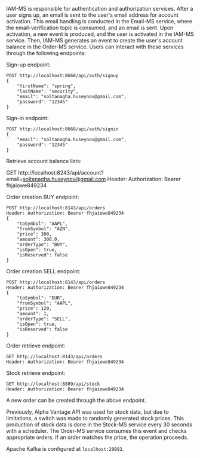 IAM-MS is responsible for authentication and authorization services. After a user signs up, an email is sent to the user's email address for account activation. This email handling is conducted in the Email-MS service, where the email-verification topic is consumed, and an email is sent. Upon activation, a new event is produced, and the user is activated in the IAM-MS service. Then, IAM-MS generates an event to create the user's account balance in the Order-MS service. Users can interact with these services through the following endpoints:

Sign-up endpoint:
```
POST http://localhost:8668/api/auth/signup 
{
    "firstName": "spring",
    "lastName": "security",
    "email": "soltanagha.huseynov@gmail.com",
    "password": "12345"
}
```

Sign-in endpoint:
```
POST http://localhost:8668/api/auth/signin
{
    "email": "soltanagha.huseynov@gmail.com",
    "password": "12345"
}
```
Retrieve account balance lists:

GET http://localhost:8243/api/account?email=soltanagha.huseynov@gmail.com
Header: Authorization: Bearer fhjaiowe849234


Order creation BUY endpoint:
```
POST http://localhost:8143/api/orders
Header: Authorization: Bearer fhjaiowe849234
{
    "toSymbol": "AAPL",
    "fromSymbol": "AZN",
    "price": 300,
    "amount": 300.0,
    "orderType": "BUY",
    "isOpen": true,
    "isReserved": false
}
```

Order creation SELL endpoint:
```
POST http://localhost:8143/api/orders
Header: Authorization: Bearer fhjaiowe849234
{
    "toSymbol": "EUR",
    "fromSymbol": "AAPL",
    "price": 120,
    "amount": 1,
    "orderType": "SELL",
    "isOpen": true,
    "isReserved": false
}
```

Order retrieve endpoint:
```
GET http://localhost:8143/api/orders
Header: Authorization: Bearer fhjaiowe849234
```

Stock retrieve endpoint:
```
GET http://localhost:8889/api/stock
Header: Authorization: Bearer fhjaiowe849234
```


A new order can be created through the above endpoint.

Previously, Alpha Vantage API was used for stock data, but due to limitations, a switch was made to randomly generated stock prices. This production of stock data is done in the Stock-MS service every 30 seconds with a scheduler. The Order-MS service consumes this event and checks appropriate orders. If an order matches the price, the operation proceeds.

Apache Kafka is configured at `localhost:29092`.

